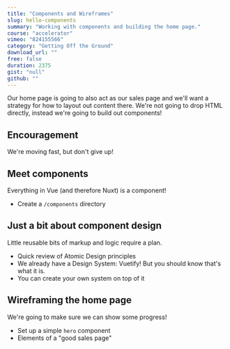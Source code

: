 ```yaml
---
title: "Components and Wireframes"
slug: hello-components
summary: "Working with components and building the home page."
course: "accelerator"
vimeo: "824155566"
category: "Getting Off the Ground"
download_url: ""
free: false
duration: 2375
gist: "null"
github: ""
---
```


Our home page is going to also act as our sales page and we'll want a strategy for how to layout out content there. We're not going to drop HTML directly, instead we're going to build out components!

## Encouragement
We're moving fast, but don't give up!

## Meet components
Everything in Vue (and therefore Nuxt) is a component!

 - Create a `/components` directory

## Just a bit about component design
Little reusable bits of markup and logic require a plan.

 - Quick review of Atomic Design principles
 - We already have a Design System: Vuetify! But you should know that's what it is.
 - You can create your own system on top of it

## Wireframing the home page
We're going to make sure we can show some progress!

 - Set up a simple `hero` component
 - Elements of a "good sales page"

